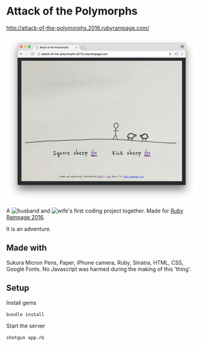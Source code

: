# Attack of the Polymorphs

http://attack-of-the-polymorphs.2016.rubyrampage.com/

![screenshot](screenshot.png)

A ![husband](https://twitter.com/elliotthilaire) and ![wife](https://twitter.com/amyhilaire)'s first coding project together. Made for [Ruby Rampage 2016](https://www.rubyrampage.com/entries/218-vampire-pirates-of-doom).

It is an adventure.

## Made with 

Sukura Micron Pens, Paper, iPhone camera, Ruby, Sinatra, HTML, CSS, Google Fonts. No Javascript was harmed during the making of this 'thing'.

## Setup

Install gems
```
bundle install
```

Start the server
```
shotgun app.rb
```
